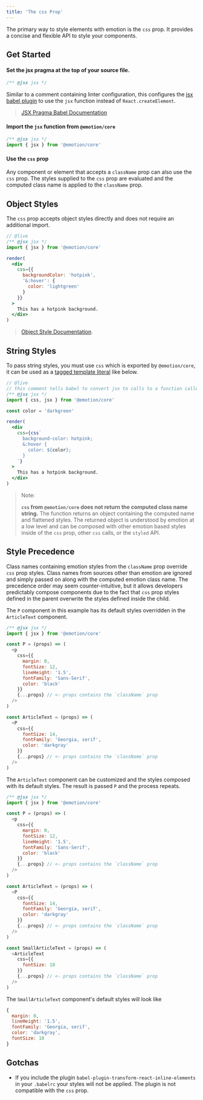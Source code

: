 ```yaml
---
title: 'The css Prop'
---
```


The primary way to style elements with emotion is the `css` prop. It provides a concise and flexible API to style your components.

## Get Started

#### Set the jsx pragma at the top of your source file. 

```js
/** @jsx jsx */
```

Similar to a comment containing linter configuration, this configures the [jsx babel plugin](https://babeljs.io/docs/en/babel-plugin-transform-react-jsx) to use the `jsx` function instead of `React.createElement`.

> [JSX Pragma Babel Documentation](https://babeljs.io/docs/en/babel-plugin-transform-react-jsx#pragma)


#### Import the `jsx` function from `@emotion/core` 

```js
/** @jsx jsx */
import { jsx } from '@emotion/core'
```

#### Use the `css` prop

Any component or element that accepts a `className` prop can also use the `css` prop. The styles supplied to the `css` prop are evaluated and the computed class name is applied to the `className` prop.


## Object Styles

The `css` prop accepts object styles directly and does not require an additional import.


```jsx
// @live
/** @jsx jsx */
import { jsx } from '@emotion/core'

render(
  <div
    css={{
      backgroundColor: 'hotpink',
      '&:hover': {
        color: 'lightgreen'
      }
    }}
  >
    This has a hotpink background.
  </div>
)
```


> [Object Style Documentation](/docs/object-styles.md).

## String Styles

To pass string styles, you must use `css` which is exported by `@emotion/core`, it can be used as a [tagged template literal](https://developer.mozilla.org/en-US/docs/Web/JavaScript/Reference/Template_literals) like below.


```jsx
// @live
// this comment tells babel to convert jsx to calls to a function called jsx instead of React.createElement
/** @jsx jsx */
import { css, jsx } from '@emotion/core'

const color = 'darkgreen'

render(
  <div
    css={css`
      background-color: hotpink;
      &:hover {
        color: ${color};
      }
    `}
  >
    This has a hotpink background.
  </div>
)
```


> Note:
>
> **`css` from `@emotion/core` does not return the computed class name string.**  The function returns an object containing the computed name and flattened styles. The returned object is understood by emotion at a low level and can be composed with other emotion based styles inside of the `css` prop, other `css` calls, or the `styled` API.


## Style Precedence

Class names containing emotion styles from the `className` prop override `css` prop styles. Class names from sources other than emotion are ignored and simply passed on along with the computed emotion class name. The precedence order may seem counter-intuitive, but it allows developers predictably compose components due to the fact that `css` prop styles defined in the parent overwrite the styles defined inside the child.


The `P` component in this example has its default styles overridden in the `ArticleText` component. 

```js
/** @jsx jsx */
import { jsx } from '@emotion/core'

const P = (props) => (
  <p
    css={{
      margin: 0,
      fontSize: 12,
      lineHeight: '1.5',
      fontFamily: 'Sans-Serif',
      color: 'black'
    }}
    {...props} // <- props contains the `className` prop
  />
)

const ArticleText = (props) => (
  <P
    css={{
      fontSize: 14,
      fontFamily: 'Georgia, serif',
      color: 'darkgray'
    }}
    {...props} // <- props contains the `className` prop
  />
)
```

The `ArticleText` component can be customized and the styles composed with its default styles. The result is passed `P` and the process repeats. 

```js
/** @jsx jsx */
import { jsx } from '@emotion/core'

const P = (props) => (
  <p
    css={{
      margin: 0,
      fontSize: 12,
      lineHeight: '1.5',
      fontFamily: 'Sans-Serif',
      color: 'black'
    }}
    {...props} // <- props contains the `className` prop
  />
)

const ArticleText = (props) => (
  <P
    css={{
      fontSize: 14,
      fontFamily: 'Georgia, serif',
      color: 'darkgray'
    }}
    {...props} // <- props contains the `className` prop
  />
)

const SmallArticleText = (props) => (
  <ArticleText
    css={{
      fontSize: 10
    }}
    {...props} // <- props contains the `className` prop
  />
)
```

The `SmallArticleText` component's default styles will look like

```js
{
  margin: 0,
  lineHeight: '1.5',
  fontFamily: 'Georgia, serif',
  color: 'darkgray',
  fontSize: 10
}
```

## Gotchas

* If you include the plugin `babel-plugin-transform-react-inline-elements` in your `.babelrc` your styles will not be applied. The plugin is not compatible with the `css` prop.
